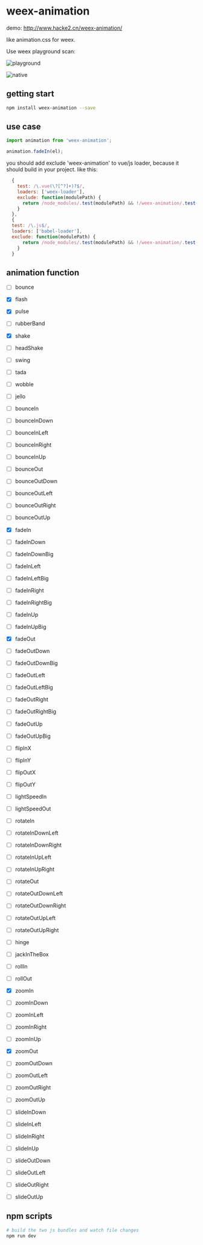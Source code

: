 # weex-animation

demo: http://www.hacke2.cn/weex-animation/

like animation.css for weex.

Use weex playground scan:

![playground](https://user-images.githubusercontent.com/6399899/28513090-4e80085c-7087-11e7-97bd-2fceaa6acf1d.png)

![native](https://user-images.githubusercontent.com/6399899/28513092-4eb30bb2-7087-11e7-9bb9-39ec2ba821da.png)


## getting start

```bash
npm install weex-animation --save
```

## use case

```js
import animation from 'weex-animation';

animation.fadeIn(el);

```

you should add exclude 'weex-animation' to vue/js loader, because it should build in your project. like this:

```js
  {
    test: /\.vue(\?[^?]+)?$/,
    loaders: ['weex-loader'],
    exclude: function(modulePath) {
      return /node_modules/.test(modulePath) && !/weex-animation/.test(modulePath);
    }
  },
  {
  test: /\.js$/,
  loaders: ['babel-loader'],
  exclude: function(modulePath) {
      return /node_modules/.test(modulePath) && !/weex-animation/.test(modulePath);
    }
  }

```

## animation function 

- [ ] bounce
- [x] flash
- [x] pulse
- [ ] rubberBand
- [x] shake
- [ ] headShake
- [ ] swing
- [ ] tada
- [ ] wobble
- [ ] jello
- [ ] bounceIn
- [ ] bounceInDown
- [ ] bounceInLeft
- [ ] bounceInRight
- [ ] bounceInUp
- [ ] bounceOut
- [ ] bounceOutDown
- [ ] bounceOutLeft
- [ ] bounceOutRight
- [ ] bounceOutUp
- [x] fadeIn
- [ ] fadeInDown
- [ ] fadeInDownBig
- [ ] fadeInLeft
- [ ] fadeInLeftBig
- [ ] fadeInRight
- [ ] fadeInRightBig
- [ ] fadeInUp
- [ ] fadeInUpBig
- [x] fadeOut
- [ ] fadeOutDown
- [ ] fadeOutDownBig
- [ ] fadeOutLeft
- [ ] fadeOutLeftBig
- [ ] fadeOutRight
- [ ] fadeOutRightBig
- [ ] fadeOutUp
- [ ] fadeOutUpBig
- [ ] flipInX
- [ ] flipInY
- [ ] flipOutX
- [ ] flipOutY
- [ ] lightSpeedIn
- [ ] lightSpeedOut
- [ ] rotateIn
- [ ] rotateInDownLeft
- [ ] rotateInDownRight
- [ ] rotateInUpLeft
- [ ] rotateInUpRight
- [ ] rotateOut
- [ ] rotateOutDownLeft
- [ ] rotateOutDownRight
- [ ] rotateOutUpLeft
- [ ] rotateOutUpRight
- [ ] hinge
- [ ] jackInTheBox
- [ ] rollIn
- [ ] rollOut
- [x] zoomIn
- [ ] zoomInDown
- [ ] zoomInLeft
- [ ] zoomInRight
- [ ] zoomInUp
- [x] zoomOut
- [ ] zoomOutDown
- [ ] zoomOutLeft
- [ ] zoomOutRight
- [ ] zoomOutUp
- [ ] slideInDown
- [ ] slideInLeft
- [ ] slideInRight
- [ ] slideInUp
- [ ] slideOutDown
- [ ] slideOutLeft
- [ ] slideOutRight
- [ ] slideOutUp


## npm scripts


```bash
# build the two js bundles and watch file changes
npm run dev

```
